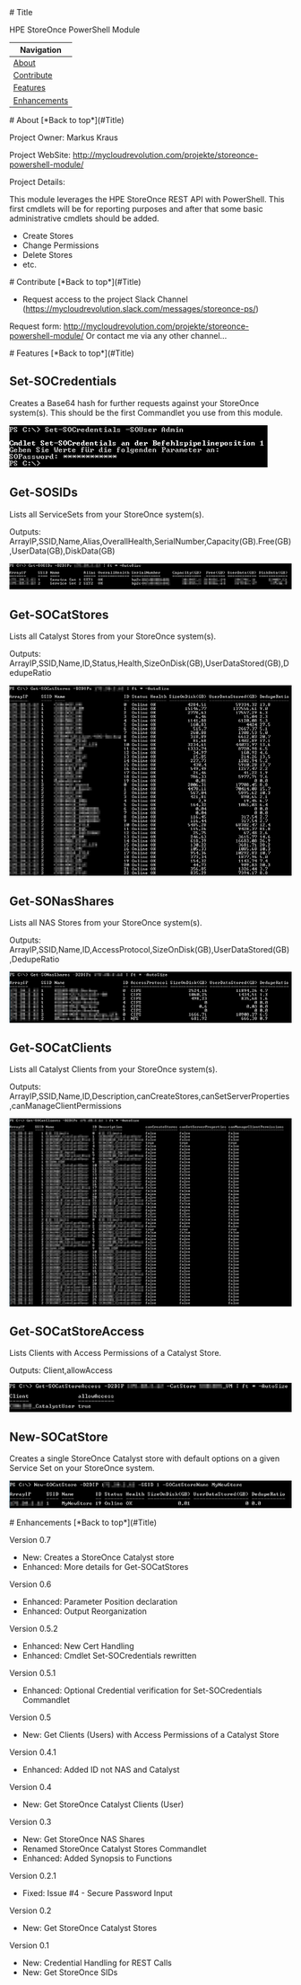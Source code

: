 <a name="Title">
# Title

HPE StoreOnce PowerShell Module

|Navigation|
|-----------------|
|[About](#About)|
|[Contribute](#Contribute)|
|[Features](#Features)|
|[Enhancements](#Enhancements)|


<a name="About">
# About
[*Back to top*](#Title)

Project Owner: Markus Kraus

Project WebSite: http://mycloudrevolution.com/projekte/storeonce-powershell-module/

Project Details:

This module leverages the HPE StoreOnce REST API with PowerShell.
This first cmdlets will be for reporting purposes and after that some basic administrative cmdlets should be added.

+ Create Stores
+ Change Permissions
+ Delete Stores
+ etc.

<a name="Contribute">
# Contribute
[*Back to top*](#Title)

* Request access to the project Slack Channel (https://mycloudrevolution.slack.com/messages/storeonce-ps/)

Request form: http://mycloudrevolution.com/projekte/storeonce-powershell-module/
Or contact me via any other channel...

<a name="Features">
# Features
[*Back to top*](#Title)

## Set-SOCredentials

Creates a Base64 hash for further requests against your StoreOnce system(s).
This should be the first Commandlet you use from this module.

![Set-SOCredentials](/Media/Set-SOCredentials_Neu.png)

## Get-SOSIDs

Lists all ServiceSets from your StoreOnce system(s).

Outputs: ArrayIP,SSID,Name,Alias,OverallHealth,SerialNumber,Capacity(GB).Free(GB),UserData(GB),DiskData(GB)

![Get-SOSIDs](/Media/Get-SOSIDs_Neu.png)

## Get-SOCatStores

Lists all Catalyst Stores from your StoreOnce system(s).

Outputs: ArrayIP,SSID,Name,ID,Status,Health,SizeOnDisk(GB),UserDataStored(GB),DedupeRatio

![Get-SOCatStores](/Media/Get-SOCatStores_Neu.png)

## Get-SONasShares

Lists all NAS Stores from your StoreOnce system(s).

Outputs: ArrayIP,SSID,Name,ID,AccessProtocol,SizeOnDisk(GB),UserDataStored(GB),DedupeRatio

![Get-SONasShares](/Media/Get-SONasShares_Neu.png)

## Get-SOCatClients

Lists all Catalyst Clients from your StoreOnce system(s).

Outputs: ArrayIP,SSID,Name,ID,Description,canCreateStores,canSetServerProperties,canManageClientPermissions

![Get-SOCatClients](/Media/Get-SOCatClients_Neu.png)

## Get-SOCatStoreAccess

Lists Clients with Access Permissions of a Catalyst Store.

Outputs: Client,allowAccess

![Get-SOCatStoreAccess](/Media/Get-SOCatStoreAccess_Neu.png)

## New-SOCatStore

Creates a single StoreOnce Catalyst store with default options on a given Service Set on your StoreOnce system.

![New-SOCatStore](/Media/New-SOCatStore_Neu.png)

<a name="Enhancements">
# Enhancements
[*Back to top*](#Title)

Version 0.7
+ New: Creates a StoreOnce Catalyst store
+ Enhanced: More details for Get-SOCatStores

Version 0.6
+ Enhanced: Parameter Position declaration 
+ Enhanced: Output Reorganization

Version 0.5.2
+ Enhanced: New Cert Handling 
+ Enhanced: Cmdlet Set-SOCredentials rewritten

Version 0.5.1
+ Enhanced: Optional Credential verification for Set-SOCredentials Commandlet

Version 0.5
+ New: Get Clients (Users) with Access Permissions of a Catalyst Store

Version 0.4.1
+ Enhanced: Added ID not NAS and Catalyst

Version 0.4
+ New: Get StoreOnce Catalyst Clients (User)

Version 0.3
+ New: Get StoreOnce NAS Shares
+ Renamed StoreOnce Catalyst Stores Commandlet
+ Enhanced: Added Synopsis to Functions

Version 0.2.1
+ Fixed: Issue #4 - Secure Password Input

Version 0.2
+ New: Get StoreOnce Catalyst Stores

Version 0.1
+ New: Credential Handling for REST Calls
+ New: Get StoreOnce SIDs


